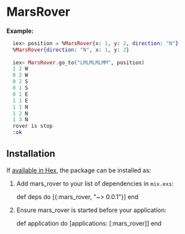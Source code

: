 # MarsRover

**Example:**

```elixir
  iex> position = %MarsRover{x: 1, y: 2, direction: "N"}
  %MarsRover{direction: "N", x: 1, y: 2}
  
  iex> MarsRover.go_to("LMLMLMLMM", position)
  1 2 W
  0 2 W
  0 2 S
  0 1 S
  0 1 E
  1 1 E
  1 1 N
  1 2 N
  1 3 N
  rover is stop
  :ok
```

## Installation

If [available in Hex](https://hex.pm/docs/publish), the package can be installed as:

  1. Add mars_rover to your list of dependencies in `mix.exs`:

        def deps do
          [{:mars_rover, "~> 0.0.1"}]
        end

  2. Ensure mars_rover is started before your application:

        def application do
          [applications: [:mars_rover]]
        end

